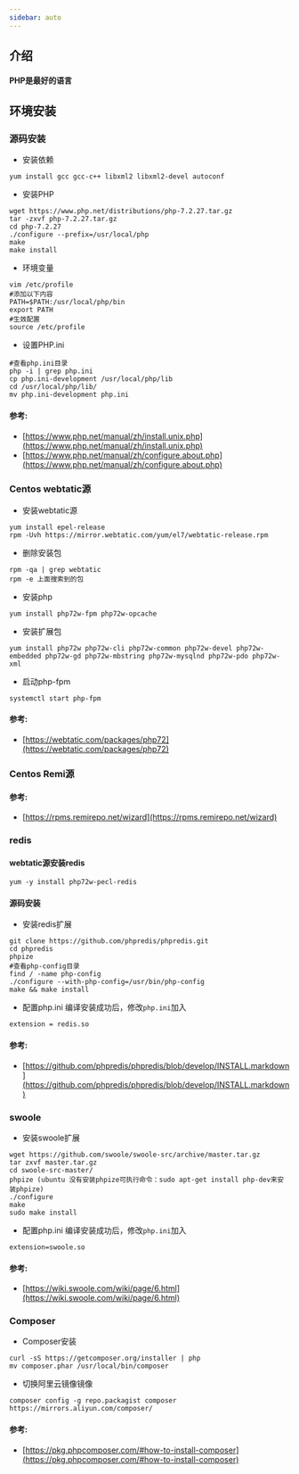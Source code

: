 ```yaml
---
sidebar: auto
---
```


## 介绍
#### PHP是最好的语言

## 环境安装
### 源码安装
- 安装依赖
```shell
yum install gcc gcc-c++ libxml2 libxml2-devel autoconf
```
- 安装PHP
```shell
wget https://www.php.net/distributions/php-7.2.27.tar.gz
tar -zxvf php-7.2.27.tar.gz
cd php-7.2.27
./configure --prefix=/usr/local/php
make
make install
```
- 环境变量
```shell
vim /etc/profile
#添加以下内容
PATH=$PATH:/usr/local/php/bin
export PATH
#生效配置
source /etc/profile
```
- 设置PHP.ini
```shell
#查看php.ini目录
php -i | grep php.ini
cp php.ini-development /usr/local/php/lib
cd /usr/local/php/lib/
mv php.ini-development php.ini
```
#### 参考:
- [https://www.php.net/manual/zh/install.unix.php](https://www.php.net/manual/zh/install.unix.php)
- [https://www.php.net/manual/zh/configure.about.php](https://www.php.net/manual/zh/configure.about.php)

### Centos webtatic源 
- 安装webtatic源
```shell
yum install epel-release
rpm -Uvh https://mirror.webtatic.com/yum/el7/webtatic-release.rpm
```
- 删除安装包
```shell
rpm -qa | grep webtatic
rpm -e 上面搜索到的包
```
- 安装php
```shell
yum install php72w-fpm php72w-opcache
```
- 安装扩展包
```shell
yum install php72w php72w-cli php72w-common php72w-devel php72w-embedded php72w-gd php72w-mbstring php72w-mysqlnd php72w-pdo php72w-xml
```
- 启动php-fpm
```shell
systemctl start php-fpm
```

#### 参考:
- [https://webtatic.com/packages/php72](https://webtatic.com/packages/php72)

### Centos Remi源 
#### 参考:
- [https://rpms.remirepo.net/wizard](https://rpms.remirepo.net/wizard)

### redis
#### webtatic源安装redis
```shell
yum -y install php72w-pecl-redis
```
#### 源码安装
- 安装redis扩展
```shell
git clone https://github.com/phpredis/phpredis.git
cd phpredis
phpize
#查看php-config目录
find / -name php-config
./configure --with-php-config=/usr/bin/php-config
make && make install
```
- 配置php.ini
编译安装成功后，修改```php.ini```加入
```
extension = redis.so
```
#### 参考:
- [https://github.com/phpredis/phpredis/blob/develop/INSTALL.markdown](https://github.com/phpredis/phpredis/blob/develop/INSTALL.markdown)

### swoole
- 安装swoole扩展
```shell
wget https://github.com/swoole/swoole-src/archive/master.tar.gz
tar zxvf master.tar.gz
cd swoole-src-master/
phpize (ubuntu 没有安装phpize可执行命令：sudo apt-get install php-dev来安装phpize)
./configure
make 
sudo make install
```
- 配置php.ini
编译安装成功后，修改```php.ini```加入
```
extension=swoole.so
```
#### 参考:
- [https://wiki.swoole.com/wiki/page/6.html](https://wiki.swoole.com/wiki/page/6.html)

### Composer
- Composer安装
```shell
curl -sS https://getcomposer.org/installer | php
mv composer.phar /usr/local/bin/composer
```
- 切换阿里云镜像镜像
```shell
composer config -g repo.packagist composer https://mirrors.aliyun.com/composer/
```
#### 参考:
- [https://pkg.phpcomposer.com/#how-to-install-composer](https://pkg.phpcomposer.com/#how-to-install-composer)








<Vssue title="Vssue Demo" />